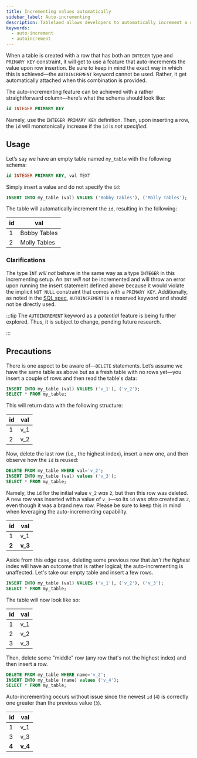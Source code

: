 ```yaml
---
title: Incrementing values automatically
sidebar_label: Auto-incrementing
description: Tableland allows developers to automatically increment a cell, with some restrictions.
keywords:
  - auto-increment
  - autoincrement
---
```


When a table is created with a row that has both an `INTEGER` type and `PRIMARY KEY` constraint, it will get to use a feature that auto-increments the value upon row insertion. Be sure to keep in mind the exact way in which this is achieved—the `AUTOINCREMENT` keyword cannot be used. Rather, it get automatically attached when this combination is provided.

The auto-incrementing feature can be achieved with a rather straightforward column—here’s what the schema should look like:

```sql
id INTEGER PRIMARY KEY
```

Namely, use the `INTEGER PRIMARY KEY` definition. Then, upon inserting a row, the `id` will monotonically increase if the `id` is _not specified_.

## Usage

Let’s say we have an empty table named `my_table` with the following schema:

```sql
id INTEGER PRIMARY KEY, val TEXT
```

Simply insert a value and do not specify the `id`:

```sql
INSERT INTO my_table (val) VALUES ('Bobby Tables'), ('Molly Tables');
```

The table will automatically increment the `id`, resulting in the following:

| id  | val          |
| --- | ------------ |
| 1   | Bobby Tables |
| 2   | Molly Tables |

### Clarifications

The type `INT` _will not_ behave in the same way as a type `INTEGER` in this incrementing setup. An `INT` _will not_ be incremented and will throw an error upon running the insert statement defined above because it would violate the implicit `NOT NULL` constraint that comes with a `PRIMARY KEY`. Additionally, as noted in the [SQL spec](/specs/sql/), `AUTOINCREMENT` is a reserved keyword and should not be directly used.

:::tip
The `AUTOINCREMENT` keyword as a _potential_ feature is being further explored. Thus, it is subject to change, pending future research.

:::

## Precautions

There is one aspect to be aware of—`DELETE` statements. Let’s assume we have the same table as above but as a fresh table with no rows yet—you insert a couple of rows and then read the table's data:

```sql
INSERT INTO my_table (val) VALUES ('v_1'), ('v_2');
SELECT * FROM my_table;
```

This will return data with the following structure:

| id  | val |
| --- | --- |
| 1   | v_1 |
| 2   | v_2 |

Now, delete the last row (i.e., the highest index), insert a new one, and then observe how the `id` is reused:

```sql
DELETE FROM my_table WHERE val='v_2';
INSERT INTO my_table (val) values ('v_3');
SELECT * FROM my_table;
```

Namely, the `id` for the initial value `v_2` _was_ `2`, but then this row was deleted. A new row was inserted with a value of `v_3`—so its `id` was _also_ created as `2`, even though it was a brand new row. Please be sure to keep this in mind when leveraging the auto-incrementing capability.

| id    | val     |
| ----- | ------- |
| 1     | v_1     |
| **2** | **v_3** |

Aside from this edge case, deleting some previous row that _isn’t the highest_ index will have an outcome that is rather logical; the auto-incrementing is unaffected. Let's take our empty table and insert a few rows.

```sql
INSERT INTO my_table (val) VALUES ('v_1'), ('v_2'), ('v_3');
SELECT * FROM my_table;
```

The table will now look like so:

| id  | val |
| --- | --- |
| 1   | v_1 |
| 2   | v_2 |
| 3   | v_3 |

Then, delete some "middle" row (any row that's not the highest index) and then insert a row.

```sql
DELETE FROM my_table WHERE name='v_2';
INSERT INTO my_table (name) values ('v_4');
SELECT * FROM my_table;
```

Auto-incrementing occurs without issue since the newest `id` (`4`) is correctly one greater than the previous value (`3`).

| id    | val     |
| ----- | ------- |
| 1     | v_1     |
| 3     | v_3     |
| **4** | **v_4** |

